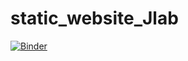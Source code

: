# static_website_Jlab



[![Binder](https://mybinder.org/badge_logo.svg)](https://mybinder.org/v2/gh/Niloofar-Sh/static_website_Jlab/HEAD?labpath=https%3A%2F%2Fgithub.com%2FNiloofar-Sh%2Fstatic_website_Jlab%2Fblob%2Fmaster%2FstudentInterface%2FstudentInterface6.ipynb)
